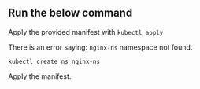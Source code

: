 ## Run the below command

Apply the provided manifest with `kubectl apply`

There is an error saying: `nginx-ns` namespace not found.

```
kubectl create ns nginx-ns
```

Apply the manifest.